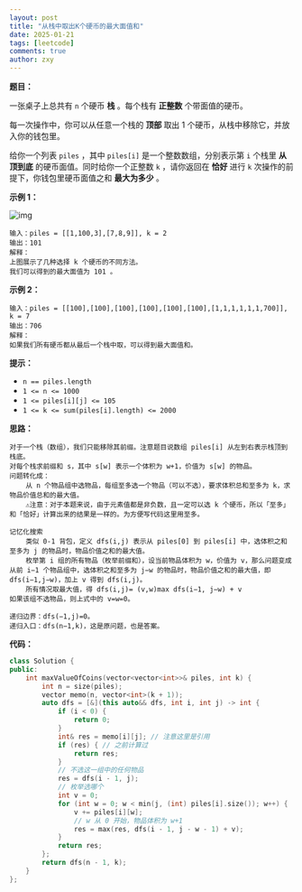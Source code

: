 ```yaml
---
layout: post
title: "从栈中取出K个硬币的最大面值和"
date: 2025-01-21
tags: [leetcode]
comments: true
author: zxy
---
```


**题目：**

一张桌子上总共有 `n` 个硬币 **栈** 。每个栈有 **正整数** 个带面值的硬币。

每一次操作中，你可以从任意一个栈的 **顶部** 取出 1 个硬币，从栈中移除它，并放入你的钱包里。

给你一个列表 `piles` ，其中 `piles[i]` 是一个整数数组，分别表示第 `i` 个栈里 **从顶到底** 的硬币面值。同时给你一个正整数 `k` ，请你返回在 **恰好** 进行 `k` 次操作的前提下，你钱包里硬币面值之和 **最大为多少** 。

**示例 1：**

![img](https://assets.leetcode.com/uploads/2019/11/09/e1.png)

```
输入：piles = [[1,100,3],[7,8,9]], k = 2
输出：101
解释：
上图展示了几种选择 k 个硬币的不同方法。
我们可以得到的最大面值为 101 。
```

**示例 2：**

```
输入：piles = [[100],[100],[100],[100],[100],[100],[1,1,1,1,1,1,700]], k = 7
输出：706
解释：
如果我们所有硬币都从最后一个栈中取，可以得到最大面值和。
```

**提示：**

- `n == piles.length`
- `1 <= n <= 1000`
- `1 <= piles[i][j] <= 105`
- `1 <= k <= sum(piles[i].length) <= 2000`

**思路：**

```
对于一个栈（数组），我们只能移除其前缀。注意题目说数组 piles[i] 从左到右表示栈顶到栈底。
对每个栈求前缀和 s，其中 s[w] 表示一个体积为 w+1，价值为 s[w] 的物品。
问题转化成：
	从 n 个物品组中选物品，每组至多选一个物品（可以不选），要求体积总和至多为 k，求物品价值总和的最大值。
	⚠注意：对于本题来说，由于元素值都是非负数，且一定可以选 k 个硬币，所以「至多」和「恰好」计算出来的结果是一样的。为方便写代码这里用至多。

记忆化搜索
	类似 0-1 背包，定义 dfs(i,j) 表示从 piles[0] 到 piles[i] 中，选体积之和至多为 j 的物品时，物品价值之和的最大值。
	枚举第 i 组的所有物品（枚举前缀和），设当前物品体积为 w，价值为 v，那么问题变成从前 i−1 个物品组中，选体积之和至多为 j−w 的物品时，物品价值之和的最大值，即 dfs(i−1,j−w)，加上 v 得到 dfs(i,j)。
	所有情况取最大值，得 dfs(i,j)= (v,w)max dfs(i−1, j−w) + v
如果该组不选物品，则上式中的 v=w=0。

递归边界：dfs(−1,j)=0。
递归入口：dfs(n−1,k)，这是原问题，也是答案。
```

**代码：**

```cpp
class Solution {
public:
    int maxValueOfCoins(vector<vector<int>>& piles, int k) {
        int n = size(piles);
        vector memo(n, vector<int>(k + 1));
        auto dfs = [&](this auto&& dfs, int i, int j) -> int {
            if (i < 0) {
                return 0;
            }
            int& res = memo[i][j]; // 注意这里是引用
            if (res) { // 之前计算过
                return res;
            }
            // 不选这一组中的任何物品
            res = dfs(i - 1, j);
            // 枚举选哪个
            int v = 0;
            for (int w = 0; w < min(j, (int) piles[i].size()); w++) {
                v += piles[i][w];
                // w 从 0 开始，物品体积为 w+1
                res = max(res, dfs(i - 1, j - w - 1) + v);
            }
            return res;
        };
        return dfs(n - 1, k);
    }
};
```
